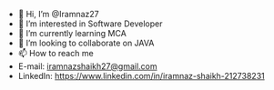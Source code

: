 - 👋 Hi, I’m @Iramnaz27
- 👀 I’m interested in Software Developer
- 🌱 I’m currently learning MCA
- 💞️ I’m looking to collaborate on JAVA
- 📫 How to reach me 
- E-mail: iramnazshaikh27@gmail.com
- LinkedIn: https://www.linkedin.com/in/iramnaz-shaikh-212738231

<!---
Iramnaz27/Iramnaz27 is a ✨ special ✨ repository because its `README.md` (this file) appears on your GitHub profile.
You can click the Preview link to take a look at your changes.
--->
